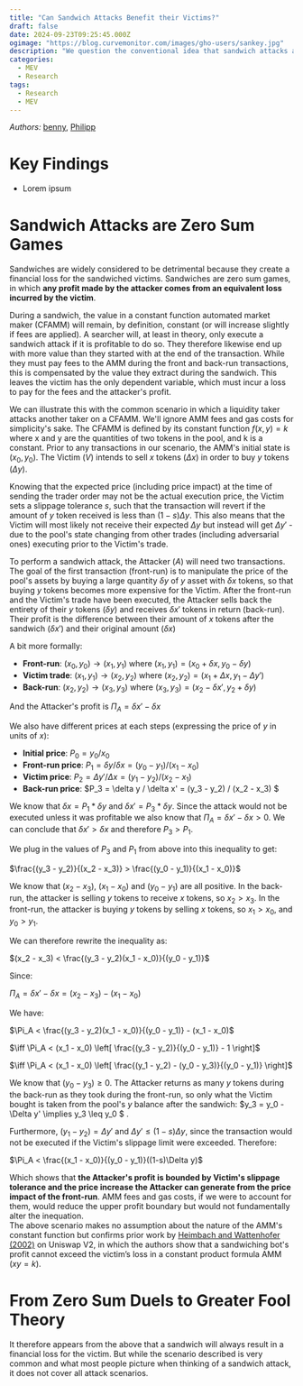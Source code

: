 ```yaml
---
title: "Can Sandwich Attacks Benefit their Victims?"
draft: false
date: 2024-09-23T09:25:45.000Z
ogimage: "https://blog.curvemonitor.com/images/gho-users/sankey.jpg"
description: "We question the conventional idea that sandwich attacks are always financially detrimental to their victims with empirical examples and theoretical justifications for the contrary."
categories:
  - MEV
  - Research
tags:
  - Research
  - MEV
---
```


_Authors:_ [benny](https://warpcast.com/bennylada), [Philipp](https://twitter.com/phil_00llama) 

# Key Findings

- Lorem ipsum

# Sandwich Attacks are Zero Sum Games

Sandwiches are widely considered to be detrimental because they create a financial loss for the sandwiched victims.
Sandwiches are zero sum games, in which **any profit made by the attacker comes from an equivalent loss incurred by the victim**.

During a sandwich, the value in a constant function automated market maker (CFAMM) will remain, by definition, constant (or will increase slightly if fees are applied). 
A searcher will, at least in theory, only execute a sandwich attack if it is profitable to do so. 
They therefore likewise end up with more value than they started with at the end of the transaction.
While they must pay fees to the AMM during the front and back-run transactions, this is compensated by the value they extract during the sandwich.
This leaves the victim has the only dependent variable, which must incur a loss to pay for the fees and the attacker's profit.

We can illustrate this with the common scenario in which a liquidity taker attacks another taker on a CFAMM. 
We'll ignore AMM fees and gas costs for simplicity's sake. 
The CFAMM is defined by its constant function $f(x, y) = k$ where x and y are the quantities of two tokens in the pool, and k is a constant.
Prior to any transactions in our scenario, the AMM's initial state is $(x_0, y_0)$.
The Victim ($V$) intends to sell $x$ tokens ($\Delta x$) in order to buy $y$ tokens ($\Delta y$).

Knowing that the expected price (including price impact) at the time of sending the trader order may not be the actual execution price, the Victim sets a slippage tolerance $s$, such that the transaction will revert if the amount of $y$ token received is less than $(1-s)\Delta y$.
This also means that the Victim will most likely not receive their expected $\Delta y$ but instead will get $\Delta y'$ - due to the pool's state changing from other trades (including adversarial ones) executing prior to the Victim's trade.

To perform a sandwich attack, the Attacker ($A$) will need two transactions.
The goal of the first transaction (front-run) is to manipulate the price of the pool's assets by buying a large quantity $\delta y$ of $y$ asset with $\delta x$ tokens, so that buying $y$ tokens becomes more expensive for the Victim.
After the front-run and the Victim's trade have been executed, the Attacker sells back the entirety of their $y$ tokens ($\delta y$) and receives $\delta x'$ tokens in return (back-run).
Their profit is the difference between their amount of $x$ tokens after the sandwich ($\delta x'$) and their original amount ($\delta x$)

A bit more formally:

- **Front-run**: $(x_0, y_0) \longrightarrow (x_1, y_1)$ where $(x_1, y_1) = (x_0 + \delta x, y_0 - \delta y)$
- **Victim trade**: $(x_1, y_1) \longrightarrow (x_2, y_2)$ where $(x_2, y_2) = (x_1 + \Delta x, y_1 - \Delta y')$
- **Back-run**: $(x_2, y_2) \longrightarrow (x_3, y_3)$ where $(x_3, y_3) = (x_2 - \delta x', y_2 + \delta y)$

And the Attacker's profit is $\Pi_A = \delta x' - \delta x$  

We also have different prices at each steps (expressing the price of $y$ in units of $x$):
- **Initial price**: $P_0 = y_0 / x_0$
- **Front-run price**: $P_1 = \delta y / \delta x = (y_0 - y_1) / (x_1 - x_0)$
- **Victim price**: $P_2 = \Delta y' / \Delta x = (y_1 - y_2) / (x_2 - x_1)$
- **Back-run price**: $P_3 = \delta y / \delta x' = (y_3 - y_2) / (x_2 - x_3) $


We know that $\delta x = P_1 * \delta y$ and $\delta x' = P_3 * \delta y$. 
Since the attack would not be executed unless it was profitable we also know that $\Pi_A =  \delta x' - \delta x > 0$. We can conclude that $\delta x' > \delta x$ and therefore $P_3 > P_1$.

We plug in the values of $P_3$ and $P_1$ from above into this inequality to get:

$\frac{(y_3 - y_2)}{(x_2 - x_3)} > \frac{(y_0 - y_1)}{(x_1 - x_0)}$

We know that $(x_2 - x_3)$, $(x_1 - x_0)$ and $(y_0 - y_1)$ are all positive. 
In the back-run, the attacker is selling $y$ tokens to receive $x$ tokens, so $x_2 > x_3$.
In the front-run, the attacker is buying $y$ tokens by selling $x$ tokens, so $x_1 > x_0$, and $y_0 > y_1$.

We can therefore rewrite the inequality as:

$(x_2 - x_3) < \frac{(y_3 - y_2)(x_1 - x_0)}{(y_0 - y_1)}$

Since:

$\Pi_A = \delta x' - \delta x = (x_2 - x_3) - (x_1 - x_0)$

We have:

$\Pi_A < \frac{(y_3 - y_2)(x_1 - x_0)}{(y_0 - y_1)} - (x_1 - x_0)$

$\iff \Pi_A < (x_1 - x_0) \left[ \frac{(y_3 - y_2)}{(y_0 - y_1)} - 1 \right]$

$\iff \Pi_A < (x_1 - x_0) \left[ \frac{(y_1 - y_2) - (y_0 - y_3)}{(y_0 - y_1)} \right]$

We know that $(y_0 - y_3) \geq 0$. The Attacker returns as many $y$ tokens during the back-run as they took during the front-run, so only what the Victim bought is taken from the pool's $y$ balance after the sandwich: $y_3 = y_0 - \Delta y' \implies y_3 \leq  y_0 $ . 

Furthermore, $(y_1 - y_2) = \Delta y'$ and $\Delta y' \leq (1-s)\Delta y$, since the transaction would not be executed if the Victim's slippage limit were exceeded. Therefore:

$\Pi_A < \frac{(x_1 - x_0)}{(y_0 - y_1)}((1-s)\Delta y)$

Which shows that **the Attacker's profit is bounded by Victim's slippage tolerance and the price increase the Attacker can generate from the price impact of the front-run**. 
AMM fees and gas costs, if we were to account for them, would reduce the upper profit boundary but would not fundamentally alter the inequation.  
The above scenario makes no assumption about the nature of the AMM's constant function but confirms prior work by [Heimbach and Wattenhofer (2002)](https://arxiv.org/pdf/2202.03762) on Uniswap V2, in which the authors show that a sandwiching bot's profit cannot exceed the victim’s loss in a constant product formula AMM ($xy = k$). 


# From Zero Sum Duels to Greater Fool Theory

It therefore appears from the above that a sandwich will always result in a financial loss for the victim.
But while the scenario described is very common and what most people picture when thinking of a sandwich attack, it does not cover all attack scenarios.

